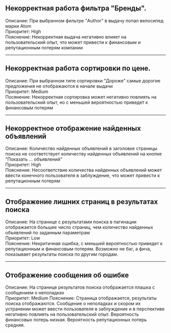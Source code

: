 ## Некорректная работа фильтра "Бренды". 
Описание: При выбранном фильтре "Author" в выдачу попал велосипед марки Atom  
Приоритет: High  
Пояснение: Некорректная выдача негативно влияет на пользовательский опыт, что может привести к финансовым и репутационным потерям компании
***
## Некорректная работа сортировки по цене.
Описание: При выбранном типе сортировки "Дороже" самые дорогие предложения не отображаются в начале выдачи  
Приоритет: Medium  
Посянение: Некорректная сортировка может негативно повлиять на пользовательский опыт, но с меньшей вероятностью приведет к финансовым потерям  
***
## Некорректное отображение найденных объявлений
Описание: Количество найденных объявлений в заголовке страницы поиска не соответствует количеству найденных объявлений на кнопке "Показать ... объявлений"  
Приоритет: High  
Пояснение: Несоответствие количества найденных объявлений может ввести конечного пользователя в заблуждение, что может привести к репутационным потерям
***
## Отображение лишних страниц в результатах поиска
Описание: На странице с результатами поиска в пагинации отображается большее число страниц, чем количество найденных объявлений по заданным параметрам  
Приоритет: Low  
Пояснение: Некритичная ошибка, с меньшей вероятностью приведет к репутационным и финансовым потерям. Возможно не баг, а фича, показывает результаты поиска по другим городам.
***
## Отображение сообщения об ошибке
Описание: На странице результатов поиска отображается плашка с сообщением о неполадках   
Приоритет: Medium 
Пояснение: Страница отображается, результаты поиска отображаются. Сообщение о неполадках и скором их устранении может ввести пользователя в заблуждение и в перспективе негативно повлиять на пользовательский опыт. Вероятность финансовых потерь низкая. Вероятность репутационных потерь средняя.
